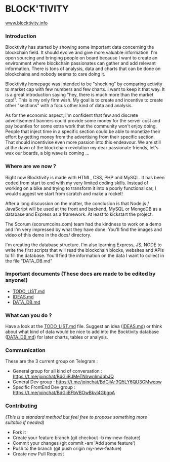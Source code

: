 # BLOCK'TIVITY 

www.blocktivity.info

### Introduction

Blocktivity has started by showing some important data concerning the blockchain field. It should evolve and give more valuable information. I'm open sourcing and bringing people on board because I want to create an environment where blockchain passionates can gather and add relevant information. There is tons of analysis, data and charts that can be done on blockchains and nobody seems to care doing it. 

Blocktivity homepage was intended to be "shocking" by comparing activity to market cap with few numbers and few charts. I want to keep it that way. It is a great introduction saying "hey, there is much more than the market cap!". This is my only firm wish. My goal is to create and incentive to create other "sections" with a focus other kind of data and analysis. 

As for the economic aspect, I'm confident that few and discrete advertisement banners could provide some money for the server cost and pay bounties for some extra work that the community won't enjoy doing. People that inject time in a specific section could be able to monetize their effort by getting money from the advertising from their specific section. That should incentivise even more passion into this endeavour.  We are still at the dawn of the blockchain revolution my dear passionate friends, let's wax our boards, a big wave is coming ... 

### Where are we now ?

Right now Blocktivity is made with HTML, CSS, PHP and MySQL. It has been coded from start to end with my very limited coding skills. Instead of working on a bike and trying to transform it into a poorly functional car, I would suggest we start from scratch and make a rocket!

After a long discussion on the matter, the conclusion is that Node.js / JavaScript will be used at the front and backend, MySQL or MongoDB as a database and Express as a framework. At least to kickstart the project. 
 
The Scorum (scorumcoins.com) team had the kindness to work on a demo and I'm very impressed by what they have done. You'll find the images and video of this demo in the docs/ directory. 

I'm creating the database structure. 
I'm also learning Express, JS, NODE to write the first scripts that will read the blockchain blocks, websites and APIs to fill the database. You'll find the information on the data I want to collect in the file "DATA_DB.md"

### Important documents (These docs are made to be edited by anyone!) 

- [TODO_LIST.md](https://github.com/EstefanTT/blocktivity/blob/master/TODO_LIST.md) 
- [IDEAS.md](https://github.com/EstefanTT/blocktivity/blob/master/TODO_LIST.md)   
- [DATA_DB.md](https://github.com/EstefanTT/blocktivity/blob/master/DATA_DB.md)   

### What can you do ? 

Have a look at the [TODO_LIST.md](https://github.com/EstefanTT/blocktivity/blob/master/TODO_LIST.md) file. Suggest an idea ([IDEAS.md](https://github.com/EstefanTT/blocktivity/blob/master/TODO_LIST.md)) or think about what kind of data would be nice to add into the Bocktivity database ([DATA_DB.md](https://github.com/EstefanTT/blocktivity/blob/master/DATA_DB.md)) for later charts, tables or analysis. 

### Communication 

These are the 3 current group on Telegram :

 - General group for all kind of conversation : https://t.me/joinchat/BdGiiBJMeTNlrwnImdqbJQ
 - General Dev group : https://t.me/joinchat/BdGiiA-3Q5LY6QU3GMwepw
 - Specific FrontEnd Dev group : https://t.me/joinchat/BdGiiBFbVBOwBkvl4GbgpA

### Contributing

*(This is a standard method but feel free to propose something more suitable if needed)*

 - Fork it
 - Create your feature branch (git checkout -b my-new-feature)
 - Commit your changes (git commit -am 'Add some feature')
 - Push to the branch (git push origin my-new-feature)
 - Create new Pull Request

